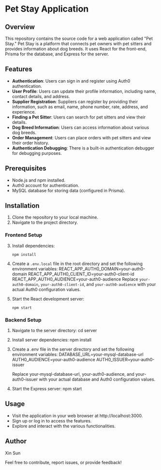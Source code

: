 # Pet Stay Application

## Overview
This repository contains the source code for a web application called "Pet Stay." Pet Stay is a platform that connects pet owners with pet sitters and provides information about dog breeds. It uses React for the front-end, Prisma for the database, and Express for the server.

## Features
- **Authentication**: Users can sign in and register using Auth0 authentication.
- **User Profile**: Users can update their profile information, including name, contact details, and address.
- **Supplier Registration**: Suppliers can register by providing their information, such as email, name, phone number, rate, address, and experience.
- **Finding a Pet Sitter**: Users can search for pet sitters and view their details.
- **Dog Breed Information**: Users can access information about various dog breeds.
- **Order Management**: Users can place orders with pet sitters and view their order history.
- **Authentication Debugging**: There is a built-in authentication debugger for debugging purposes.

## Prerequisites
- Node.js and npm installed.
- Auth0 account for authentication.
- MySQL database for storing data (configured in Prisma).

## Installation
1. Clone the repository to your local machine.
2. Navigate to the project directory.

### Frontend Setup
3. Install dependencies:
   ```shell
   npm install

4. Create a `.env.local` file in the root directory and set the following environment variables:
    REACT_APP_AUTH0_DOMAIN=your-auth0-domain
    REACT_APP_AUTH0_CLIENT_ID=your-auth0-client-id
    REACT_APP_AUTH0_AUDIENCE=your-auth0-audience
    Replace `your-auth0-domain`, `your-auth0-client-id`, and `your-auth0-audience` with your actual Auth0 configuration values.

5. Start the React development server:

    ```shell
    npm start

### Backend Setup
1. Navigate to the server directory: 
    cd server

2. Install server dependencies:
    npm install

3. Create a .env file in the server directory and set the following environment variables:
    DATABASE_URL=your-mysql-database-url
    AUTH0_AUDIENCE=your-auth0-audience
    AUTH0_ISSUER=your-auth0-issuer

    Replace your-mysql-database-url, your-auth0-audience, and your-auth0-issuer with your actual database and Auth0 configuration values.

4. Start the Express server:
    npm start

## Usage
- Visit the application in your web browser at http://localhost:3000.
- Sign up or log in to access the features.
- Explore and interact with the various functionalities.

## Author
Xin Sun

Feel free to contribute, report issues, or provide feedback!
